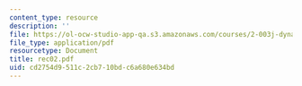 ```yaml
---
content_type: resource
description: ''
file: https://ol-ocw-studio-app-qa.s3.amazonaws.com/courses/2-003j-dynamics-and-control-i-spring-2007/cd2754d9511c2cb710bdc6a680e634bd_rec02.pdf
file_type: application/pdf
resourcetype: Document
title: rec02.pdf
uid: cd2754d9-511c-2cb7-10bd-c6a680e634bd
---
```

